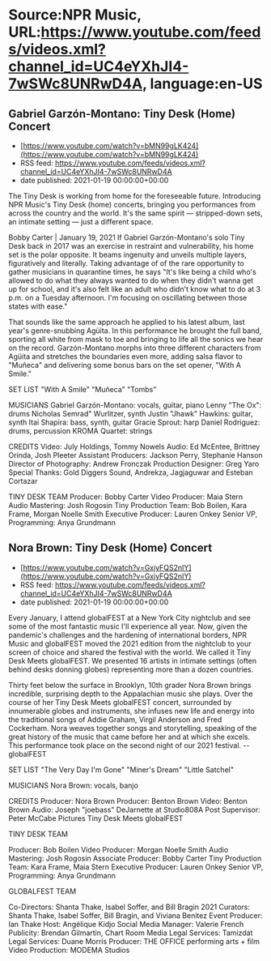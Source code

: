 # Source:NPR Music, URL:https://www.youtube.com/feeds/videos.xml?channel_id=UC4eYXhJI4-7wSWc8UNRwD4A, language:en-US

## Gabriel Garzón-Montano: Tiny Desk (Home) Concert
 - [https://www.youtube.com/watch?v=bMN99gLK424](https://www.youtube.com/watch?v=bMN99gLK424)
 - RSS feed: https://www.youtube.com/feeds/videos.xml?channel_id=UC4eYXhJI4-7wSWc8UNRwD4A
 - date published: 2021-01-19 00:00:00+00:00

The Tiny Desk is working from home for the foreseeable future. Introducing NPR Music's Tiny Desk (home) concerts, bringing you performances from across the country and the world. It's the same spirit — stripped-down sets, an intimate setting — just a different space.

Bobby Carter | January 19, 2021
If Gabriel Garzón-Montano's solo Tiny Desk back in 2017 was an exercise in restraint and vulnerability, his home set is the polar opposite. It beams ingenuity and unveils multiple layers, figuratively and literally. Taking advantage of of the rare opportunity to gather musicians in quarantine times, he says "It's like being a child who's allowed to do what they always wanted to do when they didn't wanna get up for school, and it's also felt like an adult who didn't know what to do at 3 p.m. on a Tuesday afternoon. I'm focusing on oscillating between those states with ease."

That sounds like the same approach he applied to his latest album, last year's genre-snubbing Agüita. In this performance he brought the full band, sporting all white from mask to toe and bringing to life all the sonics we hear on the record. Garzón-Montano morphs into three different characters from Agüita and stretches the boundaries even more, adding salsa flavor to "Muñeca" and delivering some bonus bars on the set opener, "With A Smile."

SET LIST
"With A Smile"
"Muñeca"
"Tombs"

MUSICIANS
Gabriel Garzón-Montano: vocals, guitar, piano
Lenny "The Ox": drums
Nicholas Semrad" Wurlitzer, synth
Justin "Jhawk" Hawkins: guitar, synth
Itai Shapira: bass, synth, guitar
Gracie Sprout: harp
Daniel Rodriguez: drums, percussion
KROMA Quartet: strings

CREDITS
Video: July Holdings, Tommy Nowels
Audio: Ed McEntee, Brittney Orinda, Josh Pleeter
Assistant Producers: Jackson Perry, Stephanie Hanson
Director of Photography: Andrew Fronczak
Production Designer: Greg Yaro
Special Thanks: Gold Diggers Sound, Andrekza, Jagjaguwar and Esteban Cortazar

TINY DESK TEAM
Producer: Bobby Carter
Video Producer: Maia Stern
Audio Mastering: Josh Rogosin
Tiny Production Team: Bob Boilen, Kara Frame, Morgan Noelle Smith
Executive Producer: Lauren Onkey
Senior VP, Programming: Anya Grundmann

## Nora Brown: Tiny Desk (Home) Concert
 - [https://www.youtube.com/watch?v=GxjyFQS2nIY](https://www.youtube.com/watch?v=GxjyFQS2nIY)
 - RSS feed: https://www.youtube.com/feeds/videos.xml?channel_id=UC4eYXhJI4-7wSWc8UNRwD4A
 - date published: 2021-01-19 00:00:00+00:00

Every January, I attend globalFEST at a New York City nightclub and see some of the most fantastic music I'll experience all year. Now, given the pandemic's challenges and the hardening of international borders, NPR Music and globalFEST moved the 2021 edition from the nightclub to your screen of choice and shared the festival with the world. We called it Tiny Desk Meets globalFEST. We presented 16 artists in intimate settings (often behind desks donning globes) representing more than a dozen countries.

Thirty feet below the surface in Brooklyn, 10th grader Nora Brown brings incredible, surprising depth to the Appalachian music she plays. Over the course of her Tiny Desk Meets globalFEST concert, surrounded by innumerable globes and instruments, she infuses new life and energy into the traditional songs of Addie Graham, Virgil Anderson and Fred Cockerham. Nora weaves together songs and storytelling, speaking of the great history of the music that came before her and at which she excels. This performance took place on the second night of our 2021 festival. --globalFEST

SET LIST
"The Very Day I'm Gone"
"Miner's Dream"
"Little Satchel"

MUSICIANS
Nora Brown: vocals, banjo

CREDITS
Producer: Nora Brown
Producer: Benton Brown
Video: Benton Brown
Audio: Joseph "joebass" DeJarnette at Studio808A
Post Supervisor: Peter McCabe Pictures
Tiny Desk Meets globalFEST

TINY DESK TEAM

Producer: Bob Boilen
Video Producer: Morgan Noelle Smith
Audio Mastering: Josh Rogosin
Associate Producer: Bobby Carter
Tiny Production Team: Kara Frame, Maia Stern
Executive Producer: Lauren Onkey
Senior VP, Programming: Anya Grundmann

GLOBALFEST TEAM

Co-Directors: Shanta Thake, Isabel Soffer, and Bill Bragin
2021 Curators: Shanta Thake, Isabel Soffer, Bill Bragin, and Viviana Benitez
Event Producer: Ian Thake
Host: Angélique Kidjo
Social Media Manager: Valerie French
Publicity: Brendan Gilmartin, Chart Room Media
Legal Services: Tamizdat
Legal Services: Duane Morris
Producer: THE OFFICE performing arts + film
Video Production: MODEMA Studios

